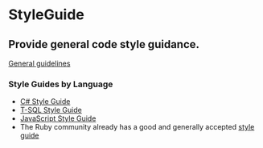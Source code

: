 # StyleGuide
Provide general code style guidance.
--

[General guidelines](../main/general.md)

### Style Guides by Language
* [C# Style Guide](../main/csharp.md)
* [T-SQL Style Guide](../main/sql.md)
* [JavaScript Style Guide](../main/js.md)
* The Ruby community already has a good and generally accepted [style guide](https://rubystyle.guide/)
